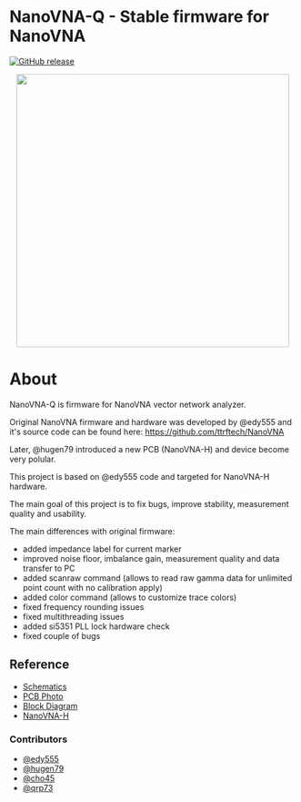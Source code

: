 NanoVNA-Q - Stable firmware for NanoVNA
==========================================================

[![GitHub release](https://img.shields.io/github/v/release/qrp73/NanoVNA-Q.svg?style=flat)][release]

[release]: https://github.com/qrp73/NanoVNA-Q/releases

<div align="center">
<img src="https://user-images.githubusercontent.com/46676744/67703264-d3418d80-f9bb-11e9-99ff-ffb23ba3f3fd.png" width="480px">
</div>

# About

NanoVNA-Q is firmware for NanoVNA vector network analyzer.

Original NanoVNA firmware and hardware was developed by @edy555 and it's source code can be found here: https://github.com/ttrftech/NanoVNA

Later, @hugen79 introduced a new PCB (NanoVNA-H) and device become very polular.

This project is based on @edy555 code and targeted for NanoVNA-H hardware.

The main goal of this project is to fix bugs, improve stability, measurement quality and usability.


The main differences with original firmware:
- added impedance label for current marker
- improved noise floor, imbalance gain, measurement quality and data transfer to PC
- added scanraw command (allows to read raw gamma data for unlimited point count with no calibration apply)
- added color command (allows to customize trace colors)
- fixed frequency rounding issues
- fixed multithreading issues
- added si5351 PLL lock hardware check
- fixed couple of bugs


## Reference

* [Schematics](/doc/nanovna-sch.pdf)
* [PCB Photo](/doc/nanovna-pcb-photo.jpg)
* [Block Diagram](/doc/nanovna-blockdiagram.png)
* [NanoVNA-H](https://github.com/hugen79/NanoVNA-H)

### Contributors

* [@edy555](https://github.com/edy555)
* [@hugen79](https://github.com/hugen79)
* [@cho45](https://github.com/cho45)
* [@qrp73](https://github.com/qrp73)
